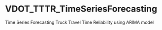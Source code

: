 # VDOT_TTTR_TimeSeriesForecasting
Time Series Forecasting Truck Travel Time Reliability using ARIMA model
